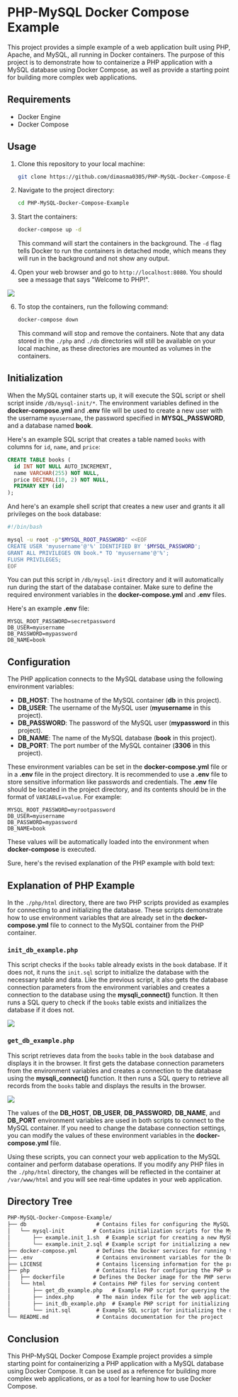 # PHP-MySQL Docker Compose Example

This project provides a simple example of a web application built using PHP, Apache, and MySQL, all running in Docker containers. The purpose of this project is to demonstrate how to containerize a PHP application with a MySQL database using Docker Compose, as well as provide a starting point for building more complex web applications.

## Requirements

- Docker Engine
- Docker Compose

## Usage

1. Clone this repository to your local machine:

   ```bash
   git clone https://github.com/dimasma0305/PHP-MySQL-Docker-Compose-Example.git
   ```

2. Navigate to the project directory:

   ```bash
   cd PHP-MySQL-Docker-Compose-Example
   ```

3. Start the containers:

   ```bash
   docker-compose up -d
   ```

   This command will start the containers in the background. The `-d` flag tells Docker to run the containers in detached mode, which means they will run in the background and not show any output.

4. Open your web browser and go to `http://localhost:8080`. You should see a message that says "Welcome to PHP!".

![](https://i.imgur.com/Dp7qu1Z.png)

6. To stop the containers, run the following command:

   ```bash
   docker-compose down
   ```

   This command will stop and remove the containers. Note that any data stored in the `./php` and `./db` directories will still be available on your local machine, as these directories are mounted as volumes in the containers. 

## Initialization

When the MySQL container starts up, it will execute the SQL script or shell script inside `/db/mysql-init/*`. The environment variables defined in the **docker-compose.yml** and **.env** file will be used to create a new user with the username `myusername`, the password specified in **MYSQL_PASSWORD**, and a database named **book**.

Here's an example SQL script that creates a table named `books` with columns for `id`, `name`, and `price`:

```sql
CREATE TABLE books (
  id INT NOT NULL AUTO_INCREMENT,
  name VARCHAR(255) NOT NULL,
  price DECIMAL(10, 2) NOT NULL,
  PRIMARY KEY (id)
);
```

And here's an example shell script that creates a new user and grants it all privileges on the `book` database:

```sh
#!/bin/bash

mysql -u root -p"$MYSQL_ROOT_PASSWORD" <<EOF
CREATE USER 'myusername'@'%' IDENTIFIED BY '$MYSQL_PASSWORD';
GRANT ALL PRIVILEGES ON book.* TO 'myusername'@'%';
FLUSH PRIVILEGES;
EOF
```

You can put this script in `/db/mysql-init` directory and it will automatically run during the start of the database container. Make sure to define the required environment variables in the **docker-compose.yml** and **.env** files.

Here's an example **.env** file:

```env
MYSQL_ROOT_PASSWORD=secretpassword
DB_USER=myusername
DB_PASSWORD=mypassword
DB_NAME=book
```

## Configuration

The PHP application connects to the MySQL database using the following environment variables:

- **DB_HOST**: The hostname of the MySQL container (**db** in this project).
- **DB_USER**: The username of the MySQL user (**myusername** in this project).
- **DB_PASSWORD**: The password of the MySQL user (**mypassword** in this project).
- **DB_NAME**: The name of the MySQL database (**book** in this project).
- **DB_PORT**: The port number of the MySQL container (**3306** in this project).

These environment variables can be set in the **docker-compose.yml** file or in a **.env** file in the project directory. It is recommended to use a **.env** file to store sensitive information like passwords and credentials. The **.env** file should be located in the project directory, and its contents should be in the format of `VARIABLE=value`. For example:

```
MYSQL_ROOT_PASSWORD=myrootpassword
DB_USER=myusername
DB_PASSWORD=mypassword
DB_NAME=book
```

These values will be automatically loaded into the environment when **docker-compose** is executed.

Sure, here's the revised explanation of the PHP example with bold text:

## Explanation of PHP Example

In the `./php/html` directory, there are two PHP scripts provided as examples for connecting to and initializing the database. These scripts demonstrate how to use environment variables that are already set in the **docker-compose.yml** file to connect to the MySQL container from the PHP container.

### `init_db_example.php`
This script checks if the `books` table already exists in the `book` database. If it does not, it runs the `init.sql` script to initialize the database with the necessary table and data. Like the previous script, it also gets the database connection parameters from the environment variables and creates a connection to the database using the **mysqli_connect()** function. It then runs a SQL query to check if the `books` table exists and initializes the database if it does not.

![](https://i.imgur.com/yPZB7Zo.png)

### `get_db_example.php`
This script retrieves data from the `books` table in the `book` database and displays it in the browser. It first gets the database connection parameters from the environment variables and creates a connection to the database using the **mysqli_connect()** function. It then runs a SQL query to retrieve all records from the `books` table and displays the results in the browser.

![](https://i.imgur.com/d0PtDqa.png)

The values of the **DB_HOST**, **DB_USER**, **DB_PASSWORD**, **DB_NAME**, and **DB_PORT** environment variables are used in both scripts to connect to the MySQL container. If you need to change the database connection settings, you can modify the values of these environment variables in the **docker-compose.yml** file.

Using these scripts, you can connect your web application to the MySQL container and perform database operations. If you modify any PHP files in the `./php/html` directory, the changes will be reflected in the container at `/var/www/html` and you will see real-time updates in your web application.

## Directory Tree
```markdown
PHP-MySQL-Docker-Compose-Example/
├── db                      # Contains files for configuring the MySQL database
│   └── mysql-init         # Contains initialization scripts for the MySQL database
│       ├── example.init_1.sh  # Example script for creating a new MySQL user
│       └── example.init_2.sql # Example script for initializing a new MySQL database
├── docker-compose.yml      # Defines the Docker services for running the PHP, Apache, and MySQL containers
├── .env                    # Contains environment variables for the Docker Compose file
├── LICENSE                 # Contains licensing information for the project
├── php                     # Contains files for configuring the PHP server
│   ├── dockerfile         # Defines the Docker image for the PHP server
│   └── html               # Contains PHP files for serving content
│       ├── get_db_example.php   # Example PHP script for querying the database
│       ├── index.php       # The main index file for the web application
│       ├── init_db_example.php  # Example PHP script for initializing the database
│       └── init.sql        # Example SQL script for initializing the database schema
└── README.md               # Contains documentation for the project
```

## Conclusion

This PHP-MySQL Docker Compose Example project provides a simple starting point for containerizing a PHP application with a MySQL database using Docker Compose. It can be used as a reference for building more complex web applications, or as a tool for learning how to use Docker Compose.